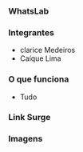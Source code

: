 ### WhatsLab

### Integrantes
- clarice Medeiros
- Caíque Lima

### O que funciona
- Tudo

### Link Surge 


### Imagens
